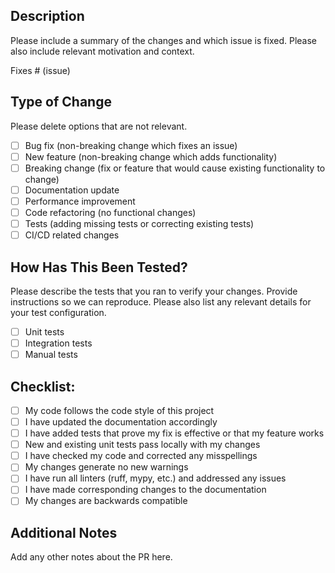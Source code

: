 ## Description

Please include a summary of the changes and which issue is fixed. Please also include relevant motivation and context.

Fixes # (issue)

## Type of Change

Please delete options that are not relevant.

- [ ] Bug fix (non-breaking change which fixes an issue)
- [ ] New feature (non-breaking change which adds functionality)
- [ ] Breaking change (fix or feature that would cause existing functionality to change)
- [ ] Documentation update
- [ ] Performance improvement
- [ ] Code refactoring (no functional changes)
- [ ] Tests (adding missing tests or correcting existing tests)
- [ ] CI/CD related changes

## How Has This Been Tested?

Please describe the tests that you ran to verify your changes. Provide instructions so we can reproduce. Please also list any relevant details for your test configuration.

- [ ] Unit tests
- [ ] Integration tests
- [ ] Manual tests

## Checklist:

- [ ] My code follows the code style of this project
- [ ] I have updated the documentation accordingly
- [ ] I have added tests that prove my fix is effective or that my feature works
- [ ] New and existing unit tests pass locally with my changes
- [ ] I have checked my code and corrected any misspellings
- [ ] My changes generate no new warnings
- [ ] I have run all linters (ruff, mypy, etc.) and addressed any issues
- [ ] I have made corresponding changes to the documentation
- [ ] My changes are backwards compatible

## Additional Notes

Add any other notes about the PR here.
